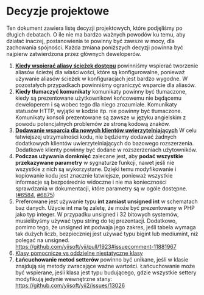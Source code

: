 Decyzje projektowe
==================

Ten dokument zawiera listę decyzji projektowych, które podjęliśmy po długich debatach. O ile nie ma bardzo ważnych powodów ku temu, 
aby działać inaczej, postanowienia te powinny być zawsze w mocy, dla zachowania spójności. Każda zmiana poniższych decyzji 
powinna być najpierw zatwierdzona przez głównych deweloperów.

1. **[Kiedy wspierać aliasy ścieżek dostępu](https://github.com/yiisoft/yii2/pull/3079#issuecomment-40312268)**
   powinniśmy wspierać tworzenie aliasów ścieżej dla właściwości, które są konfigurowalne, ponieważ używanie aliasów ścieżek 
   w konfiguracjach jest bardzo wygodne. W pozostałych przypadkach powinniśmy ograniczyć wsparcie dla aliasów.
2. **Kiedy tłumaczyć komunikaty**
   komunikaty powinny być tłumaczone, kiedy są prezentowane użytkownikowi końcowemu nie będącemu deweloperem i są wobec tego dla niego 
   zrozumiałe. Komunikaty statusów HTTP, wyjątki w kodzie itp. nie powinny być tłumaczone. Komunikaty konsoli prezentowane są zawsze 
   w języku angielskim z powodu potencjalnych problemów ze stroną kodową znaków.
3. **[Dodawanie wsparcia dla nowych klientów uwierzytelniających](https://github.com/yiisoft/yii2/issues/1652)**
   W celu łatwiejszej utrzymalności kodu, nie będziemy dodawać żadnych dodatkowych klientów uwierzytelniających do bazowego rozszerzenia. 
   Dodatkowe klienty powinny być dodane w rozszerzeniach użytowników. 
4. **Podczas używania domknięć** zalecane jest, aby **podać wszystkie przekazywane parametry** w sygnaturze funkcji, nawet jeśli 
   nie wszystkie z nich są wykorzystane. Dzięki temu modyfikowanie i kopiowanie kodu jest znacznie łatwiejsze, ponieważ wszystkie 
   informacje są bezpośrednio widoczne i nie ma konieczności sprawdzania w dokumentacji, które parametry są w ogóle dostępne. 
   ([#6584](https://github.com/yiisoft/yii2/pull/6584), [#6875](https://github.com/yiisoft/yii2/issues/6875))
5. Preferowane jest używanie typu **int zamiast unsigned int** w schematach baz danych. Użycie int ma tę zaletę, że może być 
   prezentowany w PHP jako typ integer.
   W przypadku unsigned i 32 bitowych systemów, musielibyśmy używać typu string do tej prezentacji.
   Dodatkowo, pomimo tego, że unsigned int podwaja jego zakres, jeśli tabela wymaga tak dużych liczb, bezpieczniej jest używać typu 
   bigint lub mediumint, niż polegać na unsigned.
   <https://github.com/yiisoft/yii/pull/1923#issuecomment-11881967>
6. [Klasy pomocnicze vs oddzielne niestatyczne klasy](https://github.com/yiisoft/yii2/pull/12661#issuecomment-251599463)
7. **Łańcuchowanie metod setterów** powinno być unikane, jeśli w klasie znajdują się metody zwracające ważne wartości. 
   Łańcuchowanie może być wspierane, jeśli klasa jest typu budującego, gdzie wszystkie settery modyfikują jedynie wewnętrzne stany: https://github.com/yiisoft/yii2/issues/13026
   